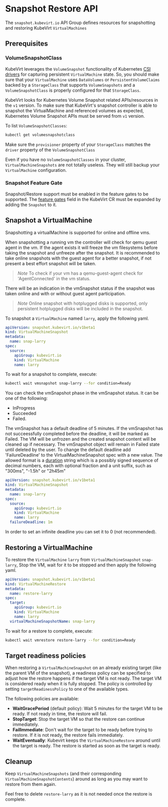 # Snapshot Restore API

The `snapshot.kubevirt.io` API Group defines resources for snapshotting and restoring KubeVirt `VirtualMachines`

## Prerequisites

### VolumeSnapshotClass

KubeVirt leverages the `VolumeSnapshot` functionality of Kubernetes [CSI drivers](https://kubernetes-csi.github.io/docs/drivers.html) for capturing persistent `VirtualMachine` state.  So, you should make sure that your `VirtualMachine` uses `DataVolumes` or `PersistentVolumeClaims` backed by a `StorageClass` that supports `VolumeSnapshots` and a `VolumeSnapshotClass` is properly configured for that `StorageClass`.

KubeVirt looks for Kubernetes Volume Snapshot related APIs/resources in the `v1` version. To make sure that KubeVirt's snapshot controller is able to snapshot the VirtualMachine and referenced volumes as expected, Kubernetes Volume Snapshot APIs must be served from `v1` version.

To list `VolumeSnapshotClasses`:

```bash
kubectl get volumesnapshotclass
```

Make sure the `provisioner` property of your `StorageClass` matches the `driver` property of the `VolumeSnapshotClass`

Even if you have no `VolumeSnapshotClasses` in your cluster, `VirtualMachineSnapshots` are not totally useless.  They will still backup your `VirtualMachine` configuration.

### Snapshot Feature Gate

Snapshot/Restore support must be enabled in the feature gates to be supported. The
[feature gates](../cluster_admin/activating_feature_gates.md#how-to-activate-a-feature-gate)
field in the KubeVirt CR must be expanded by adding the `Snapshot` to it.


## Snapshot a VirtualMachine

Snapshotting a virtualMachine is supported for online and offline vms.

When snapshotting a running vm the controller will check for qemu guest agent in the vm. If the agent exists it will freeze the vm filesystems before taking the snapshot and unfreeze after the snapshot. It is recommended to take online snapshots with the guest agent for a better snapshot, if not present a best effort snapshot will be taken.

> *Note* To check if your vm has a qemu-guest-agent check for 'AgentConnected' in the vm status.

There will be an indication in the vmSnapshot status if the snapshot was taken online and with or without guest agent participation.

> *Note* Online snapshot with hotplugged disks is supported, only persistent hotplugged disks will be included in the snapshot.


To snapshot a `VirtualMachine` named `larry`, apply the following yaml.

```yaml
apiVersion: snapshot.kubevirt.io/v1beta1
kind: VirtualMachineSnapshot
metadata:
  name: snap-larry
spec:
  source:
    apiGroup: kubevirt.io
    kind: VirtualMachine
    name: larry
```

To wait for a snapshot to complete, execute:

```bash
kubectl wait vmsnapshot snap-larry --for condition=Ready
```

You can check the vmSnapshot phase in the vmSnapshot status. It can be one of the following:

- InProgress
- Succeeded
- Failed.

The vmSnapshot has a default deadline of 5 minutes. If the vmSnapshot has not succeessfully completed before the deadline, it will be marked as Failed. The VM will be unfrozen and the created snapshot content will be cleaned up if necessary. The vmSnapshot object will remain in Failed state until deleted by the user. To change the default deadline add 'FailureDeadline' to the VirtualMachineSnapshot spec with a new value. The allowed format is a [duration](https://pkg.go.dev/time#ParseDuration) string which is a possibly signed sequence of decimal numbers, each with optional fraction and a unit suffix, such as "300ms", "-1.5h" or "2h45m"

```yaml
apiVersion: snapshot.kubevirt.io/v1beta1
kind: VirtualMachineSnapshot
metadata:
  name: snap-larry
spec:
  source:
    apiGroup: kubevirt.io
    kind: VirtualMachine
    name: larry
  failureDeadline: 1m
```

In order to set an infinite deadline you can set it to 0 (not recommended).

## Restoring a VirtualMachine

To restore the `VirtualMachine` `larry` from `VirtualMachineSnapshot` `snap-larry`, Stop the VM, wait for it to be stopped and then apply the following yaml.

```yaml
apiVersion: snapshot.kubevirt.io/v1beta1
kind: VirtualMachineRestore
metadata:
  name: restore-larry
spec:
  target:
    apiGroup: kubevirt.io
    kind: VirtualMachine
    name: larry
  virtualMachineSnapshotName: snap-larry
```

To wait for a restore to complete, execute:

```bash
kubectl wait vmrestore restore-larry --for condition=Ready
```

## Target readiness policies

When restoring a `VirtualMachineSnapshot` on an already existing target (like the parent VM of the snapshot), a readiness policy can be specified to adjust how the restore happens if the target VM is not ready. The target VM is considered ready when it is fully stopped. The policy is controlled by setting `targetReadinessPolicy` to one of the available types.

The following policies are available:
- **WaitGracePeriod** (default policy): Wait 5 minutes for the target VM to be ready. If not ready in time, the restore will fail.
- **StopTarget**: Stop the target VM so that the restore can continue immediately.
- **FailImmediate**: Don't wait for the target to be ready before trying to restore. If it is not ready, the restore fails immediately.
- **WaitEventually**: Kubevirt keeps the `VirtualMachineRestore` around until the target is ready. The restore is started as soon as the target is ready.

## Cleanup

Keep `VirtualMachineSnapshots` (and their corresponding `VirtualMachineSnapshotContents`) around as long as you may want to restore from them again.

Feel free to delete `restore-larry` as it is not needed once the restore is complete.
